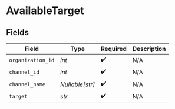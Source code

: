 # AvailableTarget


## Fields

| Field              | Type               | Required           | Description        |
| ------------------ | ------------------ | ------------------ | ------------------ |
| `organization_id`  | *int*              | :heavy_check_mark: | N/A                |
| `channel_id`       | *int*              | :heavy_check_mark: | N/A                |
| `channel_name`     | *Nullable[str]*    | :heavy_check_mark: | N/A                |
| `target`           | *str*              | :heavy_check_mark: | N/A                |
